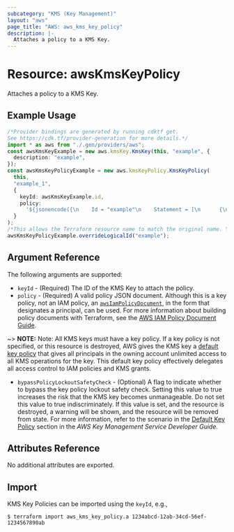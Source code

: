 ```yaml
---
subcategory: "KMS (Key Management)"
layout: "aws"
page_title: "AWS: aws_kms_key_policy"
description: |-
  Attaches a policy to a KMS Key.
---
```


# Resource: awsKmsKeyPolicy

Attaches a policy to a KMS Key.

## Example Usage

```typescript
/*Provider bindings are generated by running cdktf get.
See https://cdk.tf/provider-generation for more details.*/
import * as aws from "./.gen/providers/aws";
const awsKmsKeyExample = new aws.kmsKey.KmsKey(this, "example", {
  description: "example",
});
const awsKmsKeyPolicyExample = new aws.kmsKeyPolicy.KmsKeyPolicy(
  this,
  "example_1",
  {
    keyId: awsKmsKeyExample.id,
    policy:
      '${jsonencode({\n    Id = "example"\n    Statement = [\n      {\n        Action = "kms:*"\n        Effect = "Allow"\n        Principal = {\n          AWS = "*"\n        }\n\n        Resource = "*"\n        Sid      = "Enable IAM User Permissions"\n      },\n    ]\n    Version = "2012-10-17"\n  })}',
  }
);
/*This allows the Terraform resource name to match the original name. You can remove the call if you don't need them to match.*/
awsKmsKeyPolicyExample.overrideLogicalId("example");

```

## Argument Reference

The following arguments are supported:

* `keyId` - (Required) The ID of the KMS Key to attach the policy.
* `policy` - (Required) A valid policy JSON document. Although this is a key policy, not an IAM policy, an [`awsIamPolicyDocument`](https://registry.terraform.io/providers/hashicorp/aws/latest/docs/data-sources/iam_policy_document), in the form that designates a principal, can be used. For more information about building policy documents with Terraform, see the [AWS IAM Policy Document Guide](https://learn.hashicorp.com/terraform/aws/iam-policy).

\~> **NOTE:** Note: All KMS keys must have a key policy. If a key policy is not specified, or this resource is destroyed, AWS gives the KMS key a [default key policy](https://docs.aws.amazon.com/kms/latest/developerguide/key-policies.html#key-policy-default) that gives all principals in the owning account unlimited access to all KMS operations for the key. This default key policy effectively delegates all access control to IAM policies and KMS grants.

* `bypassPolicyLockoutSafetyCheck` - (Optional) A flag to indicate whether to bypass the key policy lockout safety check.
  Setting this value to true increases the risk that the KMS key becomes unmanageable. Do not set this value to true indiscriminately. If this value is set, and the resource is destroyed, a warning will be shown, and the resource will be removed from state.
  For more information, refer to the scenario in the [Default Key Policy](https://docs.aws.amazon.com/kms/latest/developerguide/key-policies.html#key-policy-default-allow-root-enable-iam) section in the *AWS Key Management Service Developer Guide*.

## Attributes Reference

No additional attributes are exported.

## Import

KMS Key Policies can be imported using the `keyId`, e.g.,

```console
$ terraform import aws_kms_key_policy.a 1234abcd-12ab-34cd-56ef-1234567890ab
```
